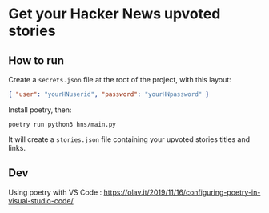 # Get your Hacker News upvoted stories

## How to run

Create a `secrets.json` file at the root of the project, with this layout:

```json
{ "user": "yourHNuserid", "password": "yourHNpassword" }
```

Install poetry, then:

```
poetry run python3 hns/main.py
```

It will create a `stories.json` file containing your upvoted stories titles and links.

## Dev

Using poetry with VS Code : https://olav.it/2019/11/16/configuring-poetry-in-visual-studio-code/
